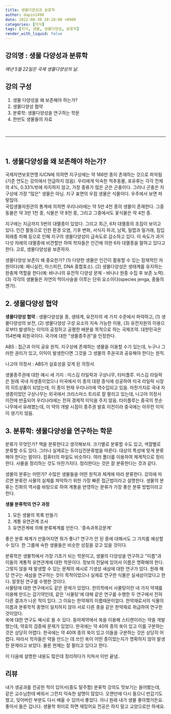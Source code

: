 ```yaml
---
title: 생물다양성과 분류학
author: dapin1490
date: 2022-08-30 20:10:00 +0900
categories: [지식]
tags: [지식, 생물, 생물다양성, 분류학]
render_with_liquid: false
---
```


## 강의명 : 생물 다양성과 분류학  
*매년 5월 22일은 국제 생물다양성의 날.*  
  
## 강의 구성  
1. 생물 다양성을 왜 보존해야 하는가?
2. 생물다양성 협약
3. 분류학: 생물다양성을 연구하는 학문
4. 한반도 생물들의 자료

<br>

-----

<br>

## 1. 생물다양성을 왜 보존해야 하는가?
국제자연보호연맹 IUCN에 의하면 지구상에는 약 166만 종이 존재하는 것으로 파악됨(기준 연도는 강의에서 언급하지 않음). 우리에게 익숙한 척추동물, 포유류는 각각 전체의 4%, 0.33%밖에 차지하지 않고, 가장 종류가 많은 군은 곤충이다. 그러나 곤충은 지구상에 가장 "많은" 생물은 아님. 지구 표면의 우점 생물은 식물이다. 우주에서 보면 파랗잖아.  
국립생물자원관의 통계에 의하면 우리나라에는 약 5만 4천 종의 생물이 존재한다. 그중 동물은 약 3만 1천 종, 식물은 약 8천 종, 그리고 그중에서도 꽃식물은 약 4천 종.  
  
지구에는 지금까지 5번의 대멸종이 있었다. 그리고 최근, 6차 대멸종의 조짐이 보이고 있다. 인간 활동으로 인한 환경 오염, 기후 변화, 서식지 파괴, 남획, 밀렵과 밀거래, 침입외래종 피해 등으로 인해 지구의 생물다양성이 급속도로 감소하고 있다. 이 속도가 과거 다섯 차례의 대멸종에 비견할만 하여 학자들은 인간에 의한 6차 대멸종을 말하고 있다고 한다. 고로, 생물다양성을 보존하자.  
  
생물다양성 보존이 왜 중요한가? (1) 다양한 생물은 인간이 활용할 수 있는 잠재적인 자원이다(예: 페니실린, 아스피린, DNA 중합효소). (2) 생물다양성은 생태계를 유지하는 완충제 역할을 한다(예: 바나나의 유전적 다양성 문제 - 바나나 원종 수집 후 보존 노력). (3) 각각의 생물들은 자연의 먹이사슬을 이루는 단위 요소이다(species jenga, 종들의 젠가).  
  
## 2. 생물다양성 협약
**생물다양성 협약** : 생물다양성을 종, 생태계, 유전자의 세 가지 수준에서 파악하고, (1) 생물다양성의 보전, (2) 생물다양성 구성 요소의 지속 가능한 이용, (3) 유전자원의 이용으로부터 발생하는 이익의 공정하고 공평한 배분을 목적으로 하는 국제조약. 대한민국은 154번째 회원국이다. 국가에 대한 "생물종주권"을 인정한다.  
  
ABS : 접근과 이익 공유 원칙. 지구상에 존재하는 생물을 이용할 수가 있는데, 누구나 그러한 권리가 있고, 이익이 발생한다면 그것을 그 생물의 주권국과 공유해야 한다는 원칙.  
  
나고야 의정서 : ABS가 실효성을 갖게 된 의정서.  
  
생물종주권에 대한 예시 세 가지 : 미스김 라일락과 구상나무, 타미플루. 미스김 라일락은 원래 국내 자생종이었으나 미국에서 이 종의 대량 증식에 성공하여 미국 라일락 시장의 히트상품이 되었는데, 이 종이 현재 우리나라에 역수입되고 있음. 마찬가지로 국내 자생종이었던 구상나무는 외국에서 크리스마스 트리로 잘 팔리고 있는데, 나고야 의정서 이전에 반출되어 우리나라에는 전혀 경제적 이익을 주지 않음. 타미플루는 중국의 붓순나무에서 유래했는데, 이 약의 개발 시점이 종주권 발효 이전이라 중국에는 아무런 이익이 생기지 않음.  
  
## 3. 분류학: 생물다양성을 연구하는 학문
분류가 무엇인가? 책을 분류한다고 생각해보자. 크기별로 분류할 수도 있고, 색깔별로 분류할 수도 있다. 그러나 실제로는 듀이십진분류법을 따른다. 대상의 특성에 맞게 분류해야 한다는 말이다. 컴퓨터의 파일도 비슷하다. 여러 폴더를 이용하여 체계적으로 정리한다. 사물을 정리하는 것도 마찬가지다. 정리한다는 것은 잘 분류한다는 것과 같다.  

생물의 분류는 어떤가? 수많은 생물들을 어떤 원칙과 체계에 따라 분류한다. 강의에 따르면 분류란 사물의 실체를 파악하기 위한 가장 빠른 접근법이라고 설명한다. 생물의 분류는 진화의 역사를 바탕으로 하여 계통을 반영하는 분류가 가장 좋은 분류 방법이라고 한다.  
  
**생물 분류학의 연구 과정**  
1. 모든 생물의 목록 만들기
2. 계통 유연관계 조사
3. 유연관계에 의해 분류체계를 만든다. '종속과목강문계'
  
좋은 분류 체계가 만들어지면 뭐가 좋나? 연구가 안 된 종에 대해서도 그 가치를 예상할 수 있다. 한 그룹에 속한 생물들은 비슷한 성질을 갖고 있을 것이다.  
  
분류학은 생물학에서 가장 기초가 되는 학문이고, 생물의 다양성을 연구하고 "이름"과 이들의 계통적 유연관계에 대한 학문이다. 정보의 전달에 있어서 이름은 명확해야 한다. 그렇지 않을 때 발생할 수 있는 문제의 예시로 기생성 새삼에 대한 연구가 있다. 원래 해당 연구는 새삼을 연구하는 것이 목적이었으나 실제로 연구한 식물은 실새삼이었다고 한다. 잘못된 연구를 수행한 것이다.  
사물탕에 대한 연구에서도 같은 문제가 있었다. 한의학에서 사물탕이란 네 가지 약재를 이용해 만드는 감기약인데, 같은 '사물탕'에 대해 같은 연구를 수행한 두 연구에서 전혀 다른 결과가 나온 적이 있다. 그 이유는 한약재의 이름때문이었다. 한약재로서의 식물의 이름과 분류학적 종명이 일치하지 않아 서로 다른 종을 같은 한약재로 취급하여 연구한 것이었다.  
쑥에 대한 연구도 예시로 들 수 있다. 동아제약에서 쑥을 이용해 스티렌이라는 약을 개발했는데, 약효의 검증에 문제가 있었다. 한국에는 약 40여 종의 쑥이 있고 이를 구분하는 것은 상당히 어렵다. 한국에는 약 40여 종의 쑥이 있고 이들을 구분하는 것은 상당히 어렵다. 따라서 학자들은 약을 만드는 데 쓰인 쑥이 어떤 종이었는지가 명확하지 않아 발생한 문제라고 보았다. 물론 현재는 잘 팔리고 있다고 한다.  
  
이 다음에 설명한 내용도 많은데 정리하다가 지쳐서 이만 끝냄..  
  
## 리뷰
내가 생공과를 전공한 적이 있어서(중도 탈주함) 분류학 강의도 맛보기는 들어봤는데, 같은 교수님한테 배워서 그런지 익숙한 설명이 많았다. 오랜만에 다시 들으니 반갑기도 했고, 잊어버린 부분도 다시 배울 수 있어서 좋았다. 아니 원래 내가 생물 좋아했거든요. 좋아서 들은 겁니다. 생물학 취미로 하면 재밌어요 전공은 하지 말고 교양으로만 하세요.  